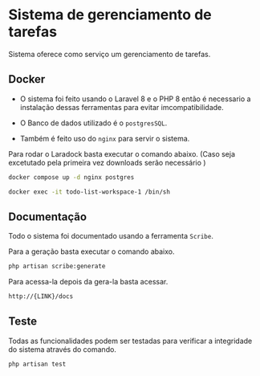 # Sistema de gerenciamento de tarefas

Sistema oferece como serviço um gerenciamento de tarefas.

## Docker

- O sistema foi feito usando o Laravel 8 e o PHP 8 então é necessario a instalação dessas ferramentas para evitar imcompatibilidade. 

- O Banco de dados utilizado é o `postgresSQL`.

- Também é feito uso do `nginx` para servir o sistema. 

Para rodar o Laradock basta executar o comando abaixo. (Caso seja excetutado pela primeira vez downloads serão necessário )
```bash
docker compose up -d nginx postgres
```
```bash
docker exec -it todo-list-workspace-1 /bin/sh
```


## Documentação

Todo o sistema foi documentado usando a ferramenta `Scribe`.

Para a geração basta executar o comando abaixo.
```bash
php artisan scribe:generate
```

Para acessa-la depois da gera-la basta acessar.
```bash
http://{LINK}/docs
```

## Teste

Todas as funcionalidades podem ser testadas para verificar a integridade do sistema através do comando.
```bash
php artisan test
```
